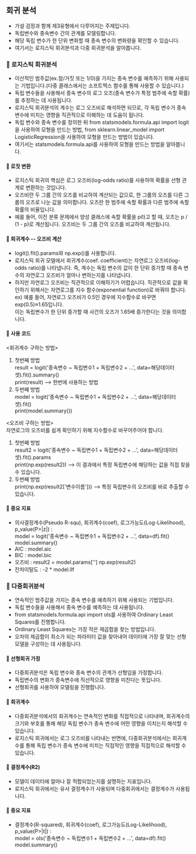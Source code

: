 ## 회귀 분석
- 가설 검정과 함께 제3유형에서 다루어지는 주제입니다.
- 독립변수와 종속변수 간의 관계를 모델링합니다.
- 해당 독립 변수가 한 단위 변화할 때 종속 변수의 변화량을 확인할 수 있습니다.
- 여기서는 로지스틱 회귀분석과 다중 회귀분석을 알아봅니다.
### 🚧 로지스틱 회귀분석
- 이산적인 범주값(ex.참/거짓 또는 1/0)을 가지는 종속 변수를 예측하기 위해 사용되는 기법입니다.(다중 클래스에서는 소프트맥스 함수를 통해 사용할 수 있습니다.)
- 독립 변수들을 사용해서 종속 변수의 로그 오즈(종속 변수가 특정 범주에 속할 확률)를 추정하는 데 사용됩니다.
- 로지스틱 회귀분석의 계수는 로그 오즈비로 해석하면 되므로, 각 독립 변수가 종속 변수에 미치는 영향을 직관적으로 이해하는 데 도움이 됩니다.
- 독립 변수와 종속 변수를 정의한 뒤 from statsmodels.formula.api import logit을 사용하여 모형을 만드는 방법, 
  from sklearn.linear_model import LogisticRegression을 사용하여 모형을 만드는 방법이 있습니다.
- 여기서는 statsmodels.formula.api를 사용하여 모형을 만드는 방법을 알아봅니다.
#### 🚧 로짓 변환
- 로지스틱 회귀의 핵심은 로그 오즈비(log-odds ratio)를 사용하여 확률을 선형 관계로 변환하는 것입니다.
- 오즈비란 두 그룹 간의 오즈를 비교하여 계산되는 값으로, 한 그룹의 오즈를 다른 그룹의 오즈로 나눈 값을 의미합니다. 오즈란 한 범주에 속할 확률과 다른 범주에 속할 확률의 비율입니다.
- 예를 들어, 이진 분류 문제에서 양성 클래스에 속할 확률을 p라고 할 때, 오즈는 p / (1 - p)로 계산됩니다. 
  오즈비는 두 그룹 간의 오즈를 비교하여 계산됩니다.
#### 🚧 회귀계수 -- 오즈비 계산
- logit().fit().params와 np.exp()를 사용합니다.
- 로지스틱 회귀 모델에서 회귀계수(coef. coefficient)는 자연로그 오즈비(log-odds ratio)를 나타냅니다. 즉, 계수는 독립 변수의 값이 한 단위 증가할 때 종속 변수의 자연로그 오즈비가 얼마나 변하는지를 나타냅니다.
- 하지만 자연로그 오즈비는 직관적으로 이해하기가 어렵습니다. 직관적으로 값을 확인하기 위해서는 자연로그를 지수 함수(exponential function)로 바꿔야 합니다.  
ex) 예를 들어, 자연로그 오즈비가 0.5인 경우에 지수함수로 바꾸면 exp(0.5)≈1.65입니다.  
이는 독립변수가 한 단위 증가할 때 사건의 오즈가 1.65배 증가한다는 것을 의미합니다.
#### 🚧 사용 코드  
<회귀계수 구하는 방법>  
1. 첫번째 방법  
result = logit('종속변수 ~ 독립변수1 + 독립변수2 + ...', data=해당데이터셋).fit().summary()  
print(result)  --> 한번에 사용하는 방법  
2. 두번째 방법  
model = logit('종속변수 ~ 독립변수1 + 독립변수2 + ...', data=해당데이터셋).fit()  
print(model.summary())
  
<오즈비 구하는 방법>  
자연로그의 오즈비를 쉽게 확인하기 위해 지수함수로 바꾸어주어야 합니다.  
1. 첫번째 방법  
result2 = logit('종속변수 ~ 독립변수1 + 독립변수2 + ...', data=해당데이터셋).fit().params  
print(np.exp(result2)) --> 이 결과에서 특정 독립변수에 해당하는 값을 직접 찾을 수 있습니다.  
2. 두번째 방법  
print(np.exp(result2['변수이름']))  --> 특정 독립변수의 오즈비를 바로 추출할 수 있습니다.  
#### 🚧 중요 지표 
- 의사결정계수(Pseudo R-squ), 회귀계수(coef), 로그가능도(Log-Likelihood), p_value(P>|z|) :  
  model = logit('종속변수 ~ 독립변수1 + 독립변수2 + ...', data=df).fit()  
  model.summary() 
- AIC : model.aic  
- BIC : model.bic  
- 오즈비 : result2 = model.params[''] 
               np.exp(result2)
- 잔차이탈도 : -2 * model.llf
### 🚩 다중회귀분석
- 연속적인 범주값을 가지는 종속 변수를 예측하기 위해 사용되는 기법입니다.
- 독립 변수들을 사용해서 종속 변수를 예측하는 데 사용됩니다.
- from statsmodels.formula.api import ols를 사용하여 Ordinary Least Squares를 진행합니다.
- Ordinary Least Squares는 가장 작은 제곱합을 찾는 방법입니다.
- 오차의 제곱합이 최소가 되는 파라미터 값을 찾아내어 데이터에 가장 잘 맞는 선형 모델을 구성하는 데 사용됩니다. 
#### 🚩 선형회귀 가정
- 다중회귀분석은 독립 변수와 종속 변수의 관계가 선형임을 가정합니다.
- 독립변수의 변화가 종속변수에 직선적으로 영향을 미친다는 뜻입니다.
- 선형회귀를 사용하여 모델링을 진행합니다.
#### 🚩 회귀계수 
- 다중회귀분석에서의 회귀계수는 연속적인 변화를 직접적으로 나타내며, 회귀계수의 크기와 부호를 통해 해당 독립 변수가 종속 변수에 어떤 영향을 미치는지 해석할 수 있습니다.
- 로지스틱 회귀에서는 로그 오즈비를 나타내는 반면에, 다중회귀분석에서는 회귀계수를 통해 독립 변수가 종속 변수에 미치는 직접적인 영향을 직접적으로 해석할 수 있습니다.
#### 🚩 결정계수(R2)
- 모델이 데이터에 얼마나 잘 적합되었는지를 설명하는 지표입니다.
- 로지스틱 회귀에서는 유사 결정계수가 사용되며 다중회귀에서는 결정계수가 사용됩니다.
#### 🚩 중요 지표
- 결정계수(R-squared), 회귀계수(coef), 로그가능도(Log-Likelihood), p_value(P>|t|) :  
  model = ols('종속변수 ~ 독립변수1 + 독립변수2 + ...', data=df).fit()  
  model.summary()
